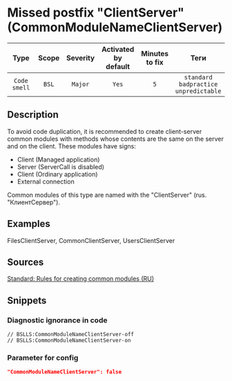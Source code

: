# Missed postfix "ClientServer" (CommonModuleNameClientServer)

|     Type     | Scope | Severity | Activated<br>by default | Minutes<br>to fix |                            Теги                            |
|:------------:|:-----:|:--------:|:-----------------------------:|:-----------------------:|:----------------------------------------------------------:|
| `Code smell` | `BSL` | `Major`  |             `Yes`             |           `5`           | `standard`<br>`badpractice`<br>`unpredictable` |

<!-- Блоки выше заполняются автоматически, не трогать -->
## Description
<!-- Описание диагностики заполняется вручную. Необходимо понятным языком описать смысл и схему работу -->

To avoid code duplication, it is recommended to create client-server common modules with methods whose contents are the same on the server and on the client. These modules have signs:

* Client (Managed application)
* Server (ServerCall is disabled)
* Client (Ordinary application)
* External connection

Common modules of this type are named with the "ClientServer" (rus. "КлиентСервер").

## Examples
<!-- В данном разделе приводятся примеры, на которые диагностика срабатывает, а также можно привести пример, как можно исправить ситуацию -->

FilesClientServer, CommonClientServer, UsersClientServer

## Sources
<!-- Необходимо указывать ссылки на все источники, из которых почерпнута информация для создания диагностики -->


[Standard: Rules for creating common modules (RU)](https://its.1c.ru/db/v8std#content:469:hdoc:2.4)

## Snippets

<!-- Блоки ниже заполняются автоматически, не трогать -->
### Diagnostic ignorance in code

```bsl
// BSLLS:CommonModuleNameClientServer-off
// BSLLS:CommonModuleNameClientServer-on
```

### Parameter for config

```json
"CommonModuleNameClientServer": false
```
